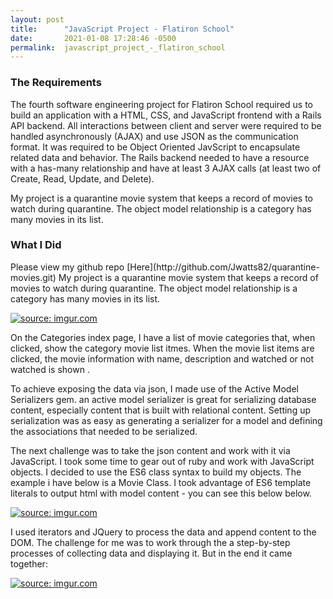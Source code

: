 ```yaml
---
layout: post
title:      "JavaScript Project - Flatiron School"
date:       2021-01-08 17:28:46 -0500
permalink:  javascript_project_-_flatiron_school
---
```




### The Requirements
<p> The fourth software engineering project for Flatiron School required us to build an application with a HTML, CSS, and JavaScript frontend with a Rails API backend.  All interactions between client and server were required to be handled asynchronously (AJAX) and use JSON as the communication format.  It was required to be Object Oriented JavScript to encapsulate related data and behavior.  The Rails backend needed to have a resource with a has-many relationship and have at least 3 AJAX calls (at least two of Create, Read, Update, and Delete).


My project is a quarantine movie system that keeps a record of movies to watch during quarantine.  The object model relationship is a category has many movies in its list.  
</p>

### What I Did
<p> Please view my github repo [Here](http://github.com/Jwatts82/quarantine-movies.git)
 My project is a quarantine movie system that keeps a record of movies to watch during quarantine.  The object model relationship is a category has many movies in its list.  
</p>

<a href="https://imgur.com/vvchAL1"><img src="https://i.imgur.com/vvchAL1.png" title="source: imgur.com" /></a>

<p>  On the Categories index page, I have a list of movie categories that, when clicked, show the category movie list itmes. When the movie list items are clicked, the movie information with name, description and watched or not watched is shown . 

<p> To achieve exposing the data via json, I made use of the Active Model Serializers gem. an active model serializer is great for serializing database content, especially content that is built with relational content. Setting up serialization was as easy as generating a serializer for a model and defining the associations that needed to be serialized.</p>

<p> The next challenge was to take the json content and work with it via JavaScript. I took some time to gear out of ruby and work with JavaScript objects. I decided to use the ES6 class syntax to build my objects. The example i have below is a Movie Class.  I took advantage of ES6 template literals to output html with model content - you can see this below below.</p>

<a href="https://imgur.com/n2ZnnUg"><img src="https://i.imgur.com/n2ZnnUg.png" title="source: imgur.com" /></a>

I used iterators and JQuery to process the data and append content to the DOM. The challenge for me was to work through the a step-by-step processes of collecting data and displaying it.  But in the end it came together:

<a href="https://imgur.com/vvchAL1"><img src="https://i.imgur.com/vvchAL1.png" title="source: imgur.com" /></a>







